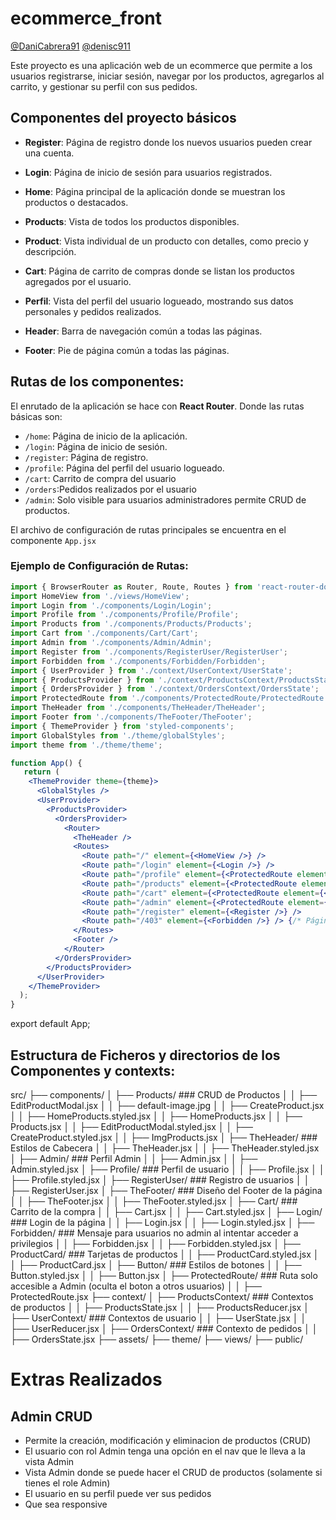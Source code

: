 # ecommerce_front  
[@DaniCabrera91](https://github.com/DaniCabrera91)
[@denisc911](https://github.com/denisc911)

Este proyecto es una aplicación web de un ecommerce que permite a los usuarios registrarse, iniciar sesión, navegar por los productos, agregarlos al carrito, y gestionar su perfil con sus pedidos.

## Componentes del proyecto básicos

- **Register**: Página de registro donde los nuevos usuarios pueden crear una cuenta.

- **Login**: Página de inicio de sesión para usuarios registrados.

- **Home**: Página principal de la aplicación donde se muestran los productos o destacados.

- **Products**: Vista de todos los productos disponibles.

- **Product**: Vista individual de un producto con detalles, como precio y descripción.

- **Cart**: Página de carrito de compras donde se listan los productos agregados por el usuario.

- **Perfil**: Vista del perfil del usuario logueado, mostrando sus datos personales y pedidos realizados.

- **Header**: Barra de navegación común a todas las páginas.

- **Footer**: Pie de página común a todas las páginas.

## Rutas de los componentes:

El enrutado de la aplicación se hace con **React Router**. Donde las rutas básicas son:

- `/home`: Página de inicio de la aplicación.
- `/login`: Página de inicio de sesión.
- `/register`: Página de registro.
- `/profile`: Página del perfil del usuario logueado.
- `/cart`: Carrito de compra del usuario
- `/orders`:Pedidos realizados por el usuario
- `/admin`: Solo visible para usuarios administradores permite CRUD de productos.

El archivo de configuración de rutas principales se encuentra en el componente `App.jsx`

### Ejemplo de Configuración de Rutas:

```jsx
import { BrowserRouter as Router, Route, Routes } from 'react-router-dom';
import HomeView from './views/HomeView';
import Login from './components/Login/Login';
import Profile from './components/Profile/Profile';
import Products from './components/Products/Products';
import Cart from './components/Cart/Cart';
import Admin from './components/Admin/Admin';
import Register from './components/RegisterUser/RegisterUser';
import Forbidden from './components/Forbidden/Forbidden'; 
import { UserProvider } from './context/UserContext/UserState';
import { ProductsProvider } from './context/ProductsContext/ProductsState';
import { OrdersProvider } from './context/OrdersContext/OrdersState';
import ProtectedRoute from './components/ProtectedRoute/ProtectedRoute';
import TheHeader from './components/TheHeader/TheHeader';
import Footer from './components/TheFooter/TheFooter'; 
import { ThemeProvider } from 'styled-components';
import GlobalStyles from './theme/globalStyles'; 
import theme from './theme/theme'; 

function App() {
   return (
    <ThemeProvider theme={theme}>
      <GlobalStyles />
      <UserProvider>
        <ProductsProvider>
          <OrdersProvider>
            <Router>
              <TheHeader />
              <Routes>
                <Route path="/" element={<HomeView />} />
                <Route path="/login" element={<Login />} />
                <Route path="/profile" element={<ProtectedRoute element={<Profile />} />} />
                <Route path="/products" element={<ProtectedRoute element={<Products />} />} />
                <Route path="/cart" element={<ProtectedRoute element={<Cart />} />} />
                <Route path="/admin" element={<ProtectedRoute element={<Admin />} requiredRole="admin" />} />
                <Route path="/register" element={<Register />} />
                <Route path="/403" element={<Forbidden />} /> {/* Página de acceso denegado */}
              </Routes>
              <Footer />
            </Router>
          </OrdersProvider>
        </ProductsProvider>
      </UserProvider>
    </ThemeProvider>
  );
}

```
export default App;

##  Estructura de Ficheros y directorios de los Componentes y contexts:
src/
├── components/
│   ├── Products/ ### CRUD de Productos
│   │   ├── EditProductModal.jsx
│   │   ├── default-image.jpg
│   │   ├── CreateProduct.jsx
│   │   ├── HomeProducts.styled.jsx
│   │   ├── HomeProducts.jsx
│   │   ├── Products.jsx
│   │   ├── EditProductModal.styled.jsx
│   │   ├── CreateProduct.styled.jsx
│   │   ├── ImgProducts.jsx
│   ├── TheHeader/  ### Estilos de Cabecera
│   │   ├── TheHeader.jsx
│   │   ├── TheHeader.styled.jsx
│   ├── Admin/    ### Perfil Admin
│   │   ├── Admin.jsx
│   │   ├── Admin.styled.jsx
│   ├── Profile/   ### Perfil de usuario
│   │   ├── Profile.jsx
│   │   ├── Profile.styled.jsx
│   ├── RegisterUser/    ### Registro de usuarios
│   │   ├── RegisterUser.jsx
│   ├── TheFooter/   ### Diseño del Footer de la página
│   │   ├── TheFooter.jsx
│   │   ├── TheFooter.styled.jsx
│   ├── Cart/    ### Carrito de la compra
│   │   ├── Cart.jsx
│   │   ├── Cart.styled.jsx
│   ├── Login/   ###  Login de la página
│   │   ├── Login.jsx
│   │   ├── Login.styled.jsx
│   ├── Forbidden/    ### Mensaje para usuarios no admin al intentar acceder a privilegios
│   │   ├── Forbidden.jsx
│   │   ├── Forbidden.styled.jsx
│   ├── ProductCard/   ### Tarjetas de productos
│   │   ├── ProductCard.styled.jsx
│   │   ├── ProductCard.jsx
│   ├── Button/   ### Estilos de botones
│   │   ├── Button.styled.jsx
│   │   ├── Button.jsx
│   ├── ProtectedRoute/    ### Ruta solo accesible a Admin (oculta el boton a otros usuarios)
│   │   ├── ProtectedRoute.jsx
├── context/
│   ├── ProductsContext/   ### Contextos de productos
│   │   ├── ProductsState.jsx
│   │   ├── ProductsReducer.jsx
│   ├── UserContext/  ### Contextos de usuario
│   │   ├── UserState.jsx
│   │   ├── UserReducer.jsx
│   ├── OrdersContext/   ### Contexto de pedidos
│   │   ├── OrdersState.jsx
├── assets/
├── theme/
├── views/
├── public/


# Extras Realizados

## Admin CRUD
- Permite la creación, modificación y eliminacion de productos (CRUD)
- El usuario con rol Admin tenga una opción en el nav que le lleva a la vista Admin
- Vista Admin donde se puede hacer el CRUD de productos (solamente si tienes el role Admin)
- El usuario en su perfil puede ver sus pedidos
- Que sea responsive